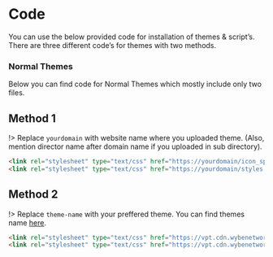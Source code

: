 # Code

You can use the below provided code for installation of themes & script’s. There are three different code’s for themes with two methods.

### Normal Themes

Below you can find code for Normal Themes which mostly include only two files.

## Method 1

!> Replace `yourdomain` with website name where you uploaded theme. (Also, mention director name after domain name if you uploaded in sub directory).

```html
<link rel="stylesheet" type="text/css" href="https://yourdomain/icon_spritemap.css" />
<link rel="stylesheet" type="text/css" href="https://yourdomain/styles.css" />
```

## Method 2

!> Replace `theme-name` with your preffered theme. You can find themes name [here](https://docs.wybenetwork.com/vistapanel-themes/#/themes-name).

```html
<link rel="stylesheet" type="text/css" href="https://vpt.cdn.wybenetwork.com/theme-name/icon_spritemap.css" />
<link rel="stylesheet" type="text/css" href="https://vpt.cdn.wybenetwork.com/theme-name/styles.css" />
```